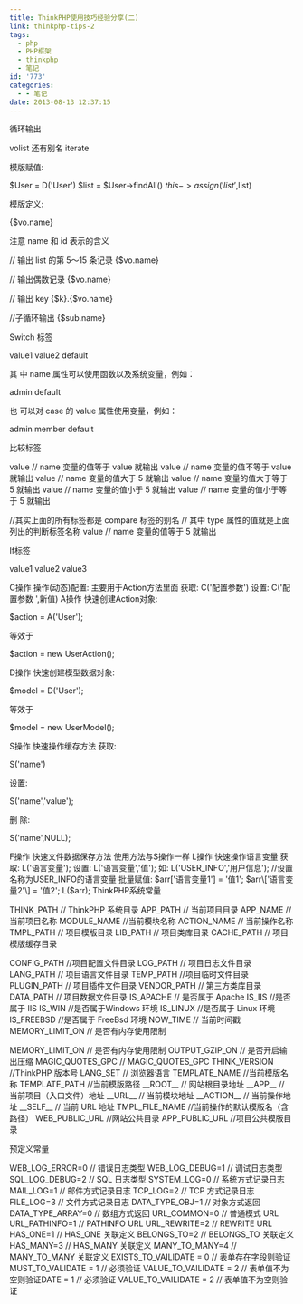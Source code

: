 ```yaml
---
title: ThinkPHP使用技巧经验分享(二)
link: thinkphp-tips-2
tags:
  - php
  - PHP框架
  - thinkphp
  - 笔记
id: '773'
categories:
  - - 笔记
date: 2013-08-13 12:37:15
---
```


循环输出

volist 还有别名 iterate

模版赋值:

$User = D('User')
$list = $User->findAll()
$this->assign('list',$list)

模版定义:

 {$vo.name} 

注意 name 和 id 表示的含义

// 输出 list 的第 5～15 条记录
 {$vo.name} 

// 输出偶数记录
 {$vo.name} 

// 输出 key
 {$k}.{$vo.name} 

//子循环输出
 {$sub.name} 

Switch 标签

 value1
value2
default 

其 中 name 属性可以使用函数以及系统变量，例如：

 admin
default 

也 可以对 case 的 value 属性使用变量，例如：

 admin
member
default 

比较标签

value // name 变量的值等于 value 就输出
value // name 变量的值不等于 value 就输出
value // name 变量的值大于 5 就输出
value // name 变量的值大于等于 5 就输出
value // name 变量的值小于 5 就输出
value // name 变量的值小于等于 5 就输出

//其实上面的所有标签都是 compare 标签的别名
// 其中 type 属性的值就是上面列出的判断标签名称
value // name 变量的值等于 5 就输出

If标签

 value1
value2
 value3 

C操作 操作(动态)配置: 主要用于Action方法里面 获取: C('配置参数') 设置: C('配置参数 ',新值) A操作 快速创建Action对象:

$action = A('User');

等效于

$action = new UserAction();

D操作 快速创建模型数据对象:

$model = D('User');

等效于

$model = new UserModel();

S操作 快速操作缓存方法 获取:

S('name')

设置:

S('name','value');

删 除:

S('name',NULL);

F操作 快速文件数据保存方法 使用方法与S操作一样 L操作 快速操作语言变量 获取: L('语言变量'); 设置: L('语言变量','值'); 如: L('USER\_INFO','用户信息'); //设置名称为USER\_INFO的语言变量 批量赋值: $arr\['语言变量1'\] = '值1'; $arr\['语言变量2'\] = '值2'; L($arr); ThinkPHP系统常量

THINK\_PATH // ThinkPHP 系统目录
APP\_PATH // 当前项目目录
APP\_NAME // 当前项目名称
MODULE\_NAME //当前模块名称
ACTION\_NAME // 当前操作名称
TMPL\_PATH // 项目模版目录
LIB\_PATH // 项目类库目录
CACHE\_PATH // 项目模版缓存目录

CONFIG\_PATH //项目配置文件目录
LOG\_PATH // 项目日志文件目录
LANG\_PATH // 项目语言文件目录
TEMP\_PATH //项目临时文件目录
PLUGIN\_PATH // 项目插件文件目录
VENDOR\_PATH // 第三方类库目录
DATA\_PATH // 项目数据文件目录
IS\_APACHE // 是否属于 Apache
IS\_IIS //是否属于 IIS
IS\_WIN //是否属于Windows 环境
IS\_LINUX //是否属于 Linux 环境
IS\_FREEBSD //是否属于 FreeBsd 环境
NOW\_TIME // 当前时间戳
MEMORY\_LIMIT\_ON // 是否有内存使用限制

MEMORY\_LIMIT\_ON // 是否有内存使用限制
OUTPUT\_GZIP\_ON // 是否开启输出压缩
MAGIC\_QUOTES\_GPC // MAGIC\_QUOTES\_GPC
THINK\_VERSION //ThinkPHP 版本号
LANG\_SET // 浏览器语言
TEMPLATE\_NAME //当前模版名称
TEMPLATE\_PATH //当前模版路径
\_\_ROOT\_\_ // 网站根目录地址
\_\_APP\_\_ // 当前项目（入口文件）地址
\_\_URL\_\_ // 当前模块地址
\_\_ACTION\_\_ // 当前操作地址
\_\_SELF\_\_ // 当前 URL 地址
TMPL\_FILE\_NAME //当前操作的默认模版名（含路径）
WEB\_PUBLIC\_URL //网站公共目录
APP\_PUBLIC\_URL //项目公共模版目录

预定义常量

WEB\_LOG\_ERROR=0 // 错误日志类型
WEB\_LOG\_DEBUG=1 // 调试日志类型
SQL\_LOG\_DEBUG=2 // SQL 日志类型
SYSTEM\_LOG=0 // 系统方式记录日志
MAIL\_LOG=1 // 邮件方式记录日志
TCP\_LOG=2 // TCP 方式记录日志
FILE\_LOG=3 // 文件方式记录日志
DATA\_TYPE\_OBJ=1 // 对象方式返回
DATA\_TYPE\_ARRAY=0 // 数组方式返回
URL\_COMMON=0 // 普通模式 URL
URL\_PATHINFO=1 // PATHINFO URL
URL\_REWRITE=2 // REWRITE URL
HAS\_ONE=1 // HAS\_ONE 关联定义
BELONGS\_TO=2 // BELONGS\_TO 关联定义
HAS\_MANY=3 // HAS\_MANY 关联定义
MANY\_TO\_MANY=4 // MANY\_TO\_MANY 关联定义
EXISTS\_TO\_VAILIDATE = 0 // 表单存在字段则验证
MUST\_TO\_VALIDATE = 1 // 必须验证
VALUE\_TO\_VAILIDATE = 2 // 表单值不为空则验证DATE = 1 // 必须验证
VALUE\_TO\_VAILIDATE = 2 // 表单值不为空则验证